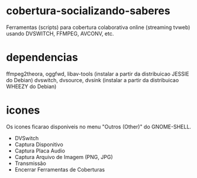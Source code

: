 # cobertura-socializando-saberes
Ferramentas (scripts) para cobertura colaborativa online (streaming tvweb) usando DVSWITCH, FFMPEG, AVCONV, etc.

# dependencias
ffmpeg2theora, oggfwd, libav-tools (instalar a partir da distribuicao JESSIE do Debian)
dvswitch, dvsource, dvsink (instalar a partir da distribuicao WHEEZY do Debian)

# icones
Os icones ficarao disponiveis no menu "Outros (Other)" do GNOME-SHELL.
- DVSwitch
- Captura Disponitivo
- Captura Placa Audio
- Captura Arquivo de Imagem (PNG, JPG)
- Transmissão
- Encerrar Ferramentas de Coberturas 
